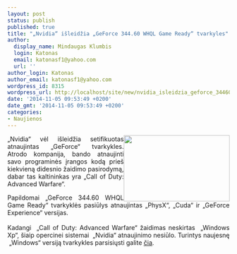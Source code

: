```yaml
---
layout: post
status: publish
published: true
title: "„Nvidia“ išleidžia „GeForce 344.60 WHQL Game Ready“ tvarkyles"
author:
  display_name: Mindaugas Klumbis
  login: Katonas
  email: katonasf1@yahoo.com
  url: ''
author_login: Katonas
author_email: katonasf1@yahoo.com
wordpress_id: 8315
wordpress_url: http://localhost/site/new/nvidia_isleidzia_geforce_34460_whql_game_ready_tvarkyles/
date: '2014-11-05 09:53:49 +0200'
date_gmt: '2014-11-05 09:53:49 +0200'
categories:
- Naujienos
---
```

<p style="text-align: justify;">
	<img alt="" src="http://technews.lt/userfiles/12a.jpg" style="width: 240px; height: 150px; float: right;" />&bdquo;Nvidia&ldquo; vėl i&scaron;leidžia setifikuotas atnaujintas &bdquo;GeForce&ldquo; tvarkykles. Atrodo kompanija, bando atnaujinti savo programinės įrangos kodą prie&scaron; kiekvieną didesnio žaidimo pasirodymą, dabar tas kaltininkas yra &bdquo;Call of Duty: Advanced Warfare&ldquo;.</p>
<div style="text-align: justify;">
	Papildomai &bdquo;GeForce 344.60 WHQL Game Ready&ldquo; tvarkyklės pasiūlys atnaujintas &bdquo;PhysX&ldquo;, &bdquo;Cuda&ldquo; ir &bdquo;GeForce Experience&ldquo; versijas.&nbsp;</div>
<div style="text-align: justify;">
	&nbsp;</div>
<div style="text-align: justify;">
	Kadangi &nbsp;&bdquo;Call of Duty: Advanced Warfare&ldquo; žaidimas neskirtas &nbsp;&bdquo;Windows Xp&ldquo;, &scaron;iaip opercinei sistemai &nbsp;&bdquo;Nvidia&ldquo; atnaujinimo nesiūlo. Turintys naujesnę &nbsp;&bdquo;Windows&ldquo; versiją tvarkykles parsisiųsti galite <u><a href="http://www.nvidia.com/Download/index.aspx?lang=en-us">čia</a></u>.</div>
